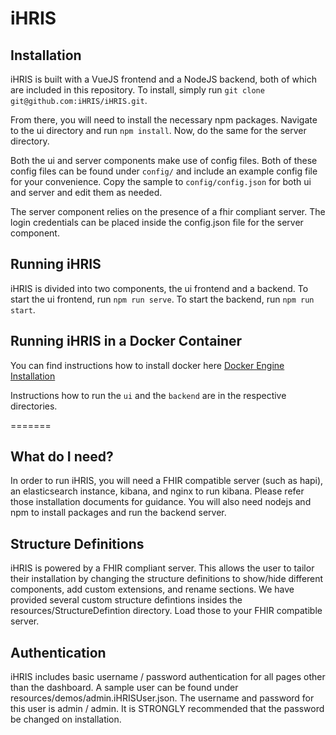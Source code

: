# iHRIS
## Installation
iHRIS is built with a VueJS frontend and a NodeJS backend, both of which are included in this repository. To install, simply run `git clone git@github.com:iHRIS/iHRIS.git`.

From there, you will need to install the necessary npm packages. Navigate to the ui directory and run `npm install`. Now, do the same for the server directory.

Both the ui and server components make use of config files. Both of these config files can be found under `config/` and include an example config file for your convenience. Copy the sample to `config/config.json` for both ui and server and edit them as needed.

The server component relies on the presence of a fhir compliant server. The login credentials can be placed inside the config.json file for the server component.

## Running iHRIS
iHRIS is divided into two components, the ui frontend and a backend. To start the ui frontend, run `npm run serve`. To start the backend, run `npm run start`.

## Running iHRIS in a Docker Container
You can find instructions how to install docker here [Docker Engine Installation](https://docs.docker.com/install/linux/docker-ce/ubuntu/#install-docker-engine---community-1)

Instructions how to run the `ui` and the `backend` are in the respective directories.

=======
## What do I need?
In order to run iHRIS, you will need a FHIR compatible server (such as hapi), an elasticsearch instance, kibana, and nginx to run kibana. Please refer those installation documents for guidance. You will also need nodejs and npm to install packages and run the backend server. 

## Structure Definitions
iHRIS is powered by a FHIR compliant server. This allows the user to tailor their installation by changing the structure definitions to show/hide different components, add custom extensions, and rename sections. We have provided several custom structure defintions insides the resources/StructureDefintion directory. Load those to your FHIR compatible server.

## Authentication
iHRIS includes basic username / password authentication for all pages other than the dashboard. A sample user can be found under resources/demos/admin.iHRISUser.json. The username and password for this user is admin / admin. It is STRONGLY recommended that the password be changed on installation.